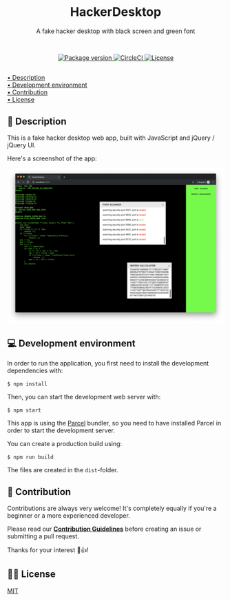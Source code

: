 <h1 align="center">HackerDesktop</h1>
<p align="center">A fake hacker desktop with black screen and green font</p>

<br>

<p align="center">
    <a href="https://github.com/jarne/HackerDesktop/blob/master/package.json">
        <img src="https://img.shields.io/github/package-json/v/jarne/HackerDesktop.svg" alt="Package version">
    </a>
    <a href="https://circleci.com/gh/jarne/HackerDesktop">
    <img src="https://img.shields.io/circleci/project/github/jarne/HackerDesktop.svg" alt="CircleCI">
    </a>
    <a href="https://github.com/jarne/HackerDesktop/blob/master/LICENSE">
        <img src="https://img.shields.io/github/license/jarne/HackerDesktop.svg" alt="License">
    </a>
</p>

##

[• Description](#-description)  
[• Development environment](#-development-environment)  
[• Contribution](#-contribution)  
[• License](#%EF%B8%8F-license)

## 📙 Description

This is a fake hacker desktop web app, built with JavaScript and jQuery / jQuery UI.

Here's a screenshot of the app:

<img src=".github/.media/screenshot.png" alt="Screenshot of the hacker desktop">

## 💻 Development environment

In order to run the application, you first need to install the development dependencies with:

```
$ npm install
```

Then, you can start the development web server with:

```
$ npm start
```

This app is using the [Parcel](https://parceljs.org) bundler, so you need to have installed Parcel in order to start the development server.

You can create a production build using:

```
$ npm run build
```

The files are created in the `dist`-folder.

## 🙋‍ Contribution

Contributions are always very welcome! It's completely equally if you're a beginner or a more experienced developer.

Please read our **[Contribution Guidelines](CONTRIBUTING.md)** before creating an issue or submitting a pull request.

Thanks for your interest 🎉👍!

## 👨‍⚖️ License

[MIT](https://github.com/jarne/HackerDesktop/blob/master/LICENSE)
